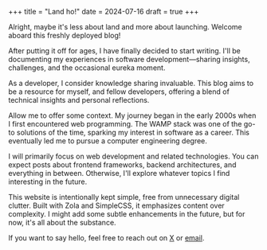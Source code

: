 +++
title = "Land ho!"
date = 2024-07-16
draft = true
+++



Alright, maybe it's less about land and more about launching. Welcome aboard this freshly deployed blog!

After putting it off for ages, I have finally decided to start writing. I'll be documenting my experiences in software development—sharing insights, challenges, and the occasional eureka moment.

As a developer, I consider knowledge sharing invaluable. This blog aims to be a resource for myself, and fellow developers, offering a blend of technical insights and personal reflections.

Allow me to offer some context. My journey began in the early 2000s when I first encountered web programming. The WAMP stack was one of the go-to solutions of the time, sparking my interest in software as a career. This eventually led me to pursue a computer engineering degree.

I will primarily focus on web development and related technologies. You can expect posts about frontend frameworks, backend architectures, and everything in between. Otherwise, I'll explore whatever topics I find interesting in the future.

This website is intentionally kept simple, free from unnecessary digital clutter. Built with Zola and SimpleCSS, it emphasizes content over complexity. I might add some subtle enhancements in the future, but for now, it's all about the substance.

If you want to say hello, feel free to reach out on [X](https://x.com/claudiuivan) or [email](mailto:claudiu.ivan@me.com).
